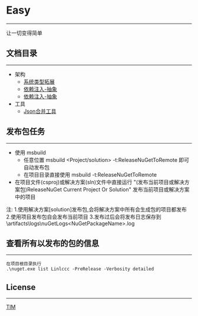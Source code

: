# Easy

----

让一切变得简单

## 文档目录

----

* 架构
  * [系统类型拓展](./readmes/Easy.Extensions.md)
  * [依赖注入-抽象](./readmes/Easy.Extensions.DependencyInjection.Abstractions.md)
  * [依赖注入-抽象](./readmes/Easy.Extensions.DependencyInjection.Abstractions.md)
* 工具
  * [Json合并工具](./readmes/Easy.Tool.MergeJson.md)

## 发布包任务

----

* 使用 msbuild
  * 任意位置 msbuild <Project/solution> -t:ReleaseNuGetToRemote 即可自动发布包
  * 在项目目录直接使用 msbuild -t:ReleaseNuGetToRemote
* 在项目文件(csproj)或解决方案(sln)文件中直接运行 "(发布当前项目或解决方案包)ReleaseNuGet Current Project Or Solution" 发布当前项目或解决方案中的项目

注:
  1.使用解决方案[solution]发布包,会将解决方案中所有会生成包的项目都发布
  2.使用项目发布包自会发布当前项目
  3.发布过后会将发布日志保存到 \artifacts\logs\nuGetLogs\<NuGetPackageName>.log

## 查看所有以发布的包的信息

----

~~~text
在项目根目录执行
.\nuget.exe list Linlccc -PreRelease -Verbosity detailed
~~~

## License

----

[TIM](./LICENSE)
